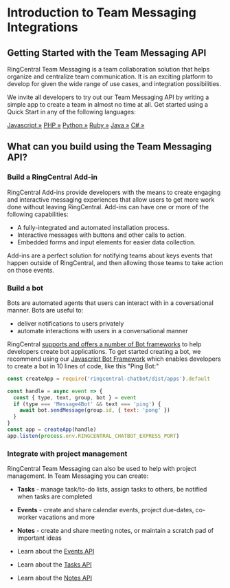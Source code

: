 # Introduction to Team Messaging Integrations

<div class="jumbotron pt-1">
  <h2 class="h3 display-5">Getting Started with the Team Messaging API</h2>
  <p class="lead">RingCentral Team Messaging is a team collaboration solution that helps organize and centralize team communication. It is an exciting platform to develop for given the wide range of use cases, and integration possibilities.</p>
  <p>We invite all developers to try out our Team Messaging API by writing a simple app to create a team in almost no time at all. Get started using a Quick Start in any of the following languages:</p>
  <a href="quick-start/#javascript" class="btn btn-light qs-link">Javascript &raquo;</a>
  <a href="quick-start/#php" class="btn btn-light qs-link">PHP &raquo;</a>
  <a href="quick-start/#python" class="btn btn-light qs-link">Python &raquo;</a>
  <a href="quick-start/#ruby" class="btn btn-light qs-link">Ruby &raquo;</a>
  <a href="quick-start/#java" class="btn btn-light qs-link">Java &raquo;</a>
  <a href="quick-start/#c#" class="btn btn-light qs-link">C# &raquo;</a>
</div>

## What can you build using the Team Messaging API?

### Build a RingCentral Add-in

RingCentral Add-ins provide developers with the means to create engaging and interactive messaging experiences that allow users to get more work done without leaving RingCentral. Add-ins can have one or more of the following capabilities:

* A fully-integrated and automated installation process. 
* Interactive messages with buttons and other calls to action.
* Embedded forms and input elements for easier data collection.

Add-ins are a perfect solution for notifying teams about keys events that happen outside of RingCentral, and then allowing those teams to take action on those events. 

### Build a bot

Bots are automated agents that users can interact with in a coversational manner. Bots are useful to:

* deliver notifications to users privately
* automate interactions with users in a conversational manner

RingCentral [supports and offers a number of Bot frameworks](./manual/frameworks/) to help developers create bot applications. To get started creating a bot, we recommend using our [Javascript Bot Framework](https://ringcentral.github.io/ringcentral-chatbot-js/) which enables developers to create a bot in 10 lines of code, like this "Ping Bot:"

```js
const createApp = require('ringcentral-chatbot/dist/apps').default

const handle = async event => {
  const { type, text, group, bot } = event
  if (type === 'Message4Bot' && text === 'ping') {
    await bot.sendMessage(group.id, { text: 'pong' })
  }
}
const app = createApp(handle)
app.listen(process.env.RINGCENTRAL_CHATBOT_EXPRESS_PORT)
```

### Integrate with project management

RingCentral Team Messaging can also be used to help with project management. In Team Messaging you can create:

* **Tasks** - manage task/to-do lists, assign tasks to others, be notified when tasks are completed
* **Events** - create and share calendar events, project due-dates, co-worker vacations and more
* **Notes** - create and share meeting notes, or maintain a scratch pad of important ideas

* Learn about the [Events API](https://developers.ringcentral.com/api-reference/Calendar-Events/listGroupEvents)
* Learn about the [Tasks API](https://developers.ringcentral.com/api-reference/Tasks/listChatTasks)
* Learn about the [Notes API](https://developers.ringcentral.com/api-reference/Notes/listChatNotes)

